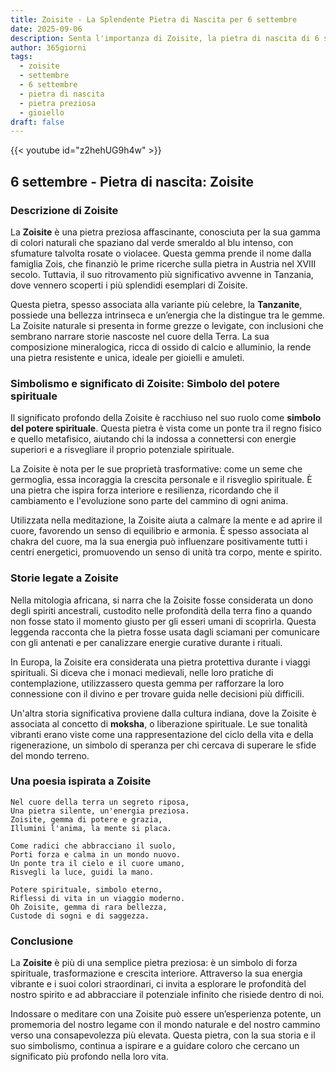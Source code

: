 ```yaml
---
title: Zoisite - La Splendente Pietra di Nascita per 6 settembre
date: 2025-09-06
description: Senta l'importanza di Zoisite, la pietra di nascita di 6 settembre che simboleggia Simbolo del potere spirituale. Lasci che la sua bellezza e il suo significato illuminino la sua giornata.
author: 365giorni
tags:
  - zoisite
  - settembre
  - 6 settembre
  - pietra di nascita
  - pietra preziosa
  - gioiello
draft: false
---
```


{{< youtube id="z2hehUG9h4w" >}}

## 6 settembre - Pietra di nascita: Zoisite

### Descrizione di Zoisite

La **Zoisite** è una pietra preziosa affascinante, conosciuta per la sua gamma di colori naturali che spaziano dal verde smeraldo al blu intenso, con sfumature talvolta rosate o violacee. Questa gemma prende il nome dalla famiglia Zois, che finanziò le prime ricerche sulla pietra in Austria nel XVIII secolo. Tuttavia, il suo ritrovamento più significativo avvenne in Tanzania, dove vennero scoperti i più splendidi esemplari di Zoisite.

Questa pietra, spesso associata alla variante più celebre, la **Tanzanite**, possiede una bellezza intrinseca e un’energia che la distingue tra le gemme. La Zoisite naturale si presenta in forme grezze o levigate, con inclusioni che sembrano narrare storie nascoste nel cuore della Terra. La sua composizione mineralogica, ricca di ossido di calcio e alluminio, la rende una pietra resistente e unica, ideale per gioielli e amuleti.

### Simbolismo e significato di Zoisite: Simbolo del potere spirituale

Il significato profondo della Zoisite è racchiuso nel suo ruolo come **simbolo del potere spirituale**. Questa pietra è vista come un ponte tra il regno fisico e quello metafisico, aiutando chi la indossa a connettersi con energie superiori e a risvegliare il proprio potenziale spirituale.

La Zoisite è nota per le sue proprietà trasformative: come un seme che germoglia, essa incoraggia la crescita personale e il risveglio spirituale. È una pietra che ispira forza interiore e resilienza, ricordando che il cambiamento e l'evoluzione sono parte del cammino di ogni anima.

Utilizzata nella meditazione, la Zoisite aiuta a calmare la mente e ad aprire il cuore, favorendo un senso di equilibrio e armonia. È spesso associata al chakra del cuore, ma la sua energia può influenzare positivamente tutti i centri energetici, promuovendo un senso di unità tra corpo, mente e spirito.

### Storie legate a Zoisite

Nella mitologia africana, si narra che la Zoisite fosse considerata un dono degli spiriti ancestrali, custodito nelle profondità della terra fino a quando non fosse stato il momento giusto per gli esseri umani di scoprirla. Questa leggenda racconta che la pietra fosse usata dagli sciamani per comunicare con gli antenati e per canalizzare energie curative durante i rituali.

In Europa, la Zoisite era considerata una pietra protettiva durante i viaggi spirituali. Si diceva che i monaci medievali, nelle loro pratiche di contemplazione, utilizzassero questa gemma per rafforzare la loro connessione con il divino e per trovare guida nelle decisioni più difficili.

Un'altra storia significativa proviene dalla cultura indiana, dove la Zoisite è associata al concetto di **moksha**, o liberazione spirituale. Le sue tonalità vibranti erano viste come una rappresentazione del ciclo della vita e della rigenerazione, un simbolo di speranza per chi cercava di superare le sfide del mondo terreno.

### Una poesia ispirata a Zoisite

```
Nel cuore della terra un segreto riposa,  
Una pietra silente, un'energia preziosa.  
Zoisite, gemma di potere e grazia,  
Illumini l'anima, la mente si placa.  

Come radici che abbracciano il suolo,  
Porti forza e calma in un mondo nuovo.  
Un ponte tra il cielo e il cuore umano,  
Risvegli la luce, guidi la mano.  

Potere spirituale, simbolo eterno,  
Riflessi di vita in un viaggio moderno.  
Oh Zoisite, gemma di rara bellezza,  
Custode di sogni e di saggezza.
```

### Conclusione

La **Zoisite** è più di una semplice pietra preziosa: è un simbolo di forza spirituale, trasformazione e crescita interiore. Attraverso la sua energia vibrante e i suoi colori straordinari, ci invita a esplorare le profondità del nostro spirito e ad abbracciare il potenziale infinito che risiede dentro di noi.

Indossare o meditare con una Zoisite può essere un’esperienza potente, un promemoria del nostro legame con il mondo naturale e del nostro cammino verso una consapevolezza più elevata. Questa pietra, con la sua storia e il suo simbolismo, continua a ispirare e a guidare coloro che cercano un significato più profondo nella loro vita.